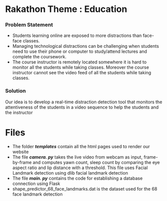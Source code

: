 # Rakathon Theme : Education
### Problem Statement
- Students learning online are exposed to more distractions than face-face classes.
 - Managing technological distractions can be challenging when students need to use their phone or computer to study/attend lectures and complete the coursework. 
-  The course instructor is remotely located somewhere it is hard to monitor all the students while taking classes. Moreover the course instructor cannot see the video feed of all the students while taking classes.

### Solution 
Our idea is to develop a real-time distraction detection tool that monitors the attentiveness of the students in a video sequence to help the students and the instructor

# Files
-  The folder ***templates*** contain all the html pages used to render our website
-  The file ***camera. py***  takes the live video from webcam as input, frame-by-frame and computes yawn count, sleep count by comparing the eye aspect ratio and lip distance with a threshold. This file uses Facial Landmark detection using dlib facial landmark detection
- The file ***main. py*** contains the code for establishing a database connection using Flask
-  shape_predictor_68_face_landmarks.dat is the dataset used for the 68 face landmark detection

